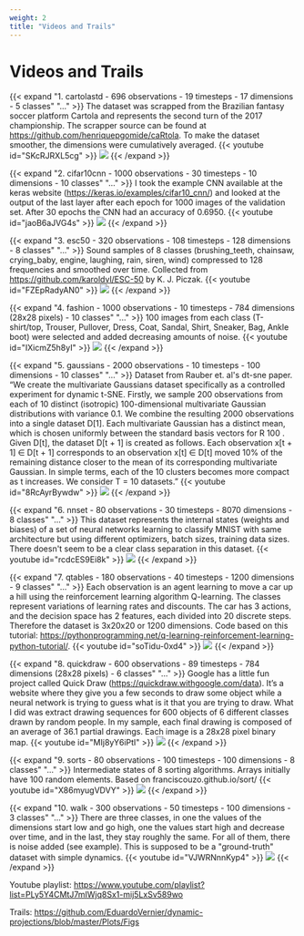 ```yaml
---
weight: 2
title: "Videos and Trails"
---
```


# Videos and Trails


{{< expand "1. cartolastd - 696 observations - 19 timesteps - 17 dimensions - 5 classes" "..." >}}
The dataset was scrapped from the Brazilian fantasy soccer platform Cartola and represents the second turn of the 2017 championship. The scrapper source can be found at https://github.com/henriquepgomide/caRtola. To make the dataset smoother, the dimensions were cumulatively averaged.
{{< youtube id="SKcRJRXL5cg" >}}
![](https://github.com/EduardoVernier/dynamic-projections/blob/master/Plots/Figs/trails-cartolastd.png?raw=true)
{{< /expand >}}

{{< expand "2. cifar10cnn - 1000 observations - 30 timesteps - 10 dimensions - 10 classes" "..." >}}
I took the example CNN available at the keras website (https://keras.io/examples/cifar10_cnn/) and looked at the output of the last layer after each epoch for 1000 images of the validation set. After 30 epochs the CNN had an accuracy of 0.6950.
{{< youtube id="jaoB6aJVG4s" >}}
![](https://github.com/EduardoVernier/dynamic-projections/blob/master/Plots/Figs/trails-cifar10cnn.png?raw=true)
{{< /expand >}}

{{< expand "3. esc50 - 320 observations - 108 timesteps - 128 dimensions - 8 classes" "..." >}}
Sound samples of 8 classes (brushing_teeth, chainsaw, crying_baby, engine, laughing, rain, siren, wind) compressed to 128 frequencies and smoothed over time. Collected from https://github.com/karoldvl/ESC-50 by K. J. Piczak.
{{< youtube id="FZEpRadyAN0" >}}
![](https://github.com/EduardoVernier/dynamic-projections/blob/master/Plots/Figs/trails-esc50.png?raw=true)
{{< /expand >}}

{{< expand "4. fashion - 1000 observations - 10 timesteps - 784 dimensions (28x28 pixels) - 10 classes" "..." >}}
100 images from each class (T-shirt/top, Trouser, Pullover, Dress, Coat, Sandal, Shirt, Sneaker, Bag, Ankle boot) were selected and added decreasing amounts of noise.
{{< youtube id="IXicmZ5h8yI" >}}
![](https://github.com/EduardoVernier/dynamic-projections/blob/master/Plots/Figs/trails-fashion.png?raw=true)
{{< /expand >}}

{{< expand "5. gaussians - 2000 observations - 10 timesteps - 100 dimensions - 10 classes" "..." >}}
Dataset from Rauber et. al's dt-sne paper. “We create the multivariate Gaussians dataset specifically as a controlled experiment for dynamic t-SNE. Firstly, we sample 200 observations from each of 10 distinct (isotropic) 100-dimensional multivariate Gaussian distributions with variance 0.1. We combine the resulting 2000 observations into a single dataset D[1]. Each multivariate Gaussian has a distinct mean, which is chosen uniformly between the standard basis vectors for R 100 . Given D[t], the dataset D[t + 1] is created as follows. Each observation x[t + 1] ∈ D[t + 1] corresponds to an observation x[t] ∈ D[t] moved 10% of the remaining distance closer to the mean of its corresponding multivariate Gaussian. In simple terms, each of the 10 clusters becomes more compact as t increases. We consider T = 10 datasets.”
{{< youtube id="8RcAyrBywdw" >}}
![](https://github.com/EduardoVernier/dynamic-projections/blob/master/Plots/Figs/trails-gaussians.png?raw=true)
{{< /expand >}}

{{< expand "6. nnset - 80 observations - 30 timesteps - 8070 dimensions - 8 classes" "..." >}}
This dataset represents the internal states (weights and biases) of a set of neural networks learning to classify MNIST with same architecture but using different optimizers, batch sizes, training data sizes. There doesn't seem to be a clear class separation in this dataset.
{{< youtube id="rcdcES9Ei8k" >}}
![](https://github.com/EduardoVernier/dynamic-projections/blob/master/Plots/Figs/trails-nnset.png?raw=true)
{{< /expand >}}

{{< expand "7. qtables - 180 observations - 40 timesteps - 1200 dimensions - 9 classes" "..." >}}
Each observation is an agent learning to move a car up a hill using the reinforcement learning algorithm Q-learning. The classes represent variations of learning rates and discounts. The car has 3 actions, and the decision space has 2 features, each divided into 20 discrete steps. Therefore the dataset is 3x20x20 or 1200 dimensions. Code based on this tutorial: https://pythonprogramming.net/q-learning-reinforcement-learning-python-tutorial/.
{{< youtube id="soTidu-0xd4" >}}
![](https://github.com/EduardoVernier/dynamic-projections/blob/master/Plots/Figs/trails-qtables.png?raw=true)
{{< /expand >}}

{{< expand "8. quickdraw - 600 observations - 89 timesteps - 784 dimensions (28x28 pixels) - 6 classes" "..." >}}
Google has a little fun project called Quick Draw (https://quickdraw.withgoogle.com/data). It’s a website where they give you a few seconds to draw some object while a neural network is trying to guess what is it that you are trying to draw. What I did was extract drawing sequences for 600 objects of 6 different classes drawn by random people. In my sample, each final drawing is composed of an average of 36.1 partial drawings. Each image is a 28x28 pixel binary map.
{{< youtube id="MIj8yY6iPtI" >}}
![](https://github.com/EduardoVernier/dynamic-projections/blob/master/Plots/Figs/trails-quickdraw.png?raw=true)
{{< /expand >}}

{{< expand "9. sorts - 80 observations - 100 timesteps - 100 dimensions - 8 classes" "..." >}}
Intermediate states of 8 sorting algorithms. Arrays initially have 100 random elements. Based on franciscouzo.github.io/sort/
{{< youtube id="X86myugVDVY" >}}
![](https://github.com/EduardoVernier/dynamic-projections/blob/master/Plots/Figs/trails-sorts.png?raw=true)
{{< /expand >}}

{{< expand "10. walk - 300 observations - 50 timesteps - 100 dimensions - 3 classes" "..." >}}
There are three classes, in one the values of the dimensions start low and go high, one the values start high and decrease over time, and in the last, they stay roughly the same. For all of them, there is noise added (see example). This is supposed to be a "ground-truth" dataset with simple dynamics.
{{< youtube id="VJWRNnnKyp4" >}}
![](https://github.com/EduardoVernier/dynamic-projections/blob/master/Plots/Figs/trails-walk.png?raw=true)
{{< /expand >}}


Youtube playlist: https://www.youtube.com/playlist?list=PLy5Y4CMtJ7mIWjq8Sx1-mij5LxSv589wo

Trails: https://github.com/EduardoVernier/dynamic-projections/blob/master/Plots/Figs
